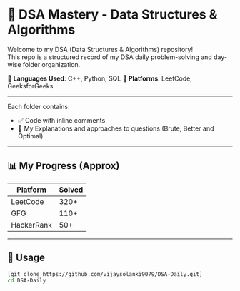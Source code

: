 # 🧠 DSA Mastery - Data Structures & Algorithms

Welcome to my DSA (Data Structures & Algorithms) repository!  
This repo is a structured record of my DSA daily problem-solving and day-wise folder organization.

📍 **Languages Used**: C++, Python, SQL 
📍 **Platforms**: LeetCode, GeeksforGeeks

---

Each folder contains:
- ✅ Code with inline comments
- 📌 My Explanations and approaches to questions (Brute, Better and Optimal)

---

## 📊 My Progress (Approx)

| Platform     | Solved |
|--------------|--------|
| LeetCode     | 320+   |
| GFG          | 110+   |
| HackerRank   | 50+   |

---

## 🚀 Usage

```bash
[git clone https://github.com/vijaysolanki9079/DSA-Daily.git]
cd DSA-Daily
